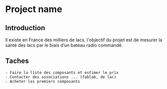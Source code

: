 # Project name

## Introduction
Il existe en France des milliers de lacs, l'objectif du projet est de mesurer la santé des lacs par le biais d’un bateau radio commandé.

## Taches
    - Faire la liste des composants et estimer le prix
    - Contacter des associations ... (fablab, de lac)
    - Acheter les premiers composants   